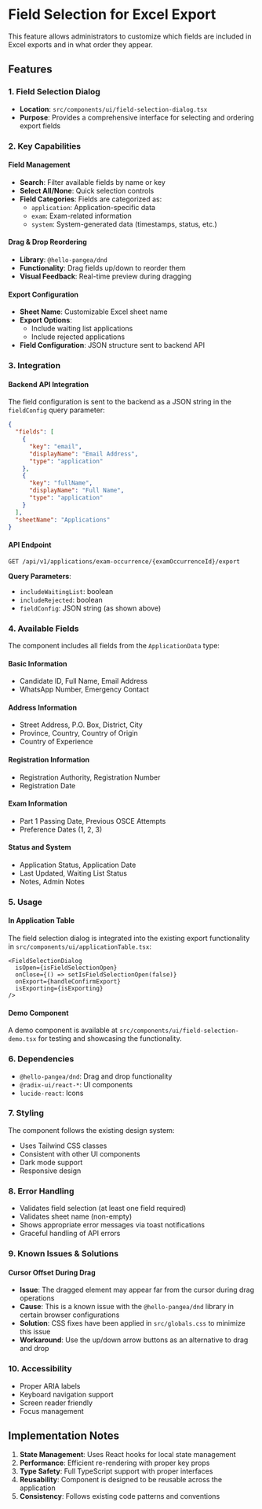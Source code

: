 # Field Selection for Excel Export

This feature allows administrators to customize which fields are included in Excel exports and in what order they appear.

## Features

### 1. Field Selection Dialog
- **Location**: `src/components/ui/field-selection-dialog.tsx`
- **Purpose**: Provides a comprehensive interface for selecting and ordering export fields

### 2. Key Capabilities

#### Field Management
- **Search**: Filter available fields by name or key
- **Select All/None**: Quick selection controls
- **Field Categories**: Fields are categorized as:
  - `application`: Application-specific data
  - `exam`: Exam-related information  
  - `system`: System-generated data (timestamps, status, etc.)

#### Drag & Drop Reordering
- **Library**: `@hello-pangea/dnd`
- **Functionality**: Drag fields up/down to reorder them
- **Visual Feedback**: Real-time preview during dragging

#### Export Configuration
- **Sheet Name**: Customizable Excel sheet name
- **Export Options**:
  - Include waiting list applications
  - Include rejected applications
- **Field Configuration**: JSON structure sent to backend API

### 3. Integration

#### Backend API Integration
The field configuration is sent to the backend as a JSON string in the `fieldConfig` query parameter:

```json
{
  "fields": [
    {
      "key": "email",
      "displayName": "Email Address", 
      "type": "application"
    },
    {
      "key": "fullName",
      "displayName": "Full Name",
      "type": "application"
    }
  ],
  "sheetName": "Applications"
}
```

#### API Endpoint
```
GET /api/v1/applications/exam-occurrence/{examOccurrenceId}/export
```

**Query Parameters**:
- `includeWaitingList`: boolean
- `includeRejected`: boolean  
- `fieldConfig`: JSON string (as shown above)

### 4. Available Fields

The component includes all fields from the `ApplicationData` type:

#### Basic Information
- Candidate ID, Full Name, Email Address
- WhatsApp Number, Emergency Contact

#### Address Information  
- Street Address, P.O. Box, District, City
- Province, Country, Country of Origin
- Country of Experience

#### Registration Information
- Registration Authority, Registration Number
- Registration Date

#### Exam Information
- Part 1 Passing Date, Previous OSCE Attempts
- Preference Dates (1, 2, 3)

#### Status and System
- Application Status, Application Date
- Last Updated, Waiting List Status
- Notes, Admin Notes

### 5. Usage

#### In Application Table
The field selection dialog is integrated into the existing export functionality in `src/components/ui/applicationTable.tsx`:

```tsx
<FieldSelectionDialog
  isOpen={isFieldSelectionOpen}
  onClose={() => setIsFieldSelectionOpen(false)}
  onExport={handleConfirmExport}
  isExporting={isExporting}
/>
```

#### Demo Component
A demo component is available at `src/components/ui/field-selection-demo.tsx` for testing and showcasing the functionality.

### 6. Dependencies

- `@hello-pangea/dnd`: Drag and drop functionality
- `@radix-ui/react-*`: UI components
- `lucide-react`: Icons

### 7. Styling

The component follows the existing design system:
- Uses Tailwind CSS classes
- Consistent with other UI components
- Dark mode support
- Responsive design

### 8. Error Handling

- Validates field selection (at least one field required)
- Validates sheet name (non-empty)
- Shows appropriate error messages via toast notifications
- Graceful handling of API errors

### 9. Known Issues & Solutions

#### Cursor Offset During Drag
- **Issue**: The dragged element may appear far from the cursor during drag operations
- **Cause**: This is a known issue with the `@hello-pangea/dnd` library in certain browser configurations
- **Solution**: CSS fixes have been applied in `src/globals.css` to minimize this issue
- **Workaround**: Use the up/down arrow buttons as an alternative to drag and drop

### 10. Accessibility

- Proper ARIA labels
- Keyboard navigation support
- Screen reader friendly
- Focus management

## Implementation Notes

1. **State Management**: Uses React hooks for local state management
2. **Performance**: Efficient re-rendering with proper key props
3. **Type Safety**: Full TypeScript support with proper interfaces
4. **Reusability**: Component is designed to be reusable across the application
5. **Consistency**: Follows existing code patterns and conventions
